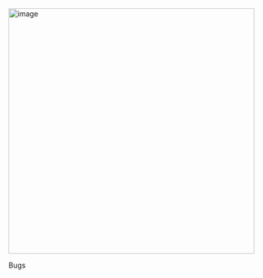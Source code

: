 <img width="483" alt="image" src="https://github.com/kellyyii/351-Project/assets/71577249/570b11ed-4438-41e0-928c-6eda52ba5457">


Bugs
